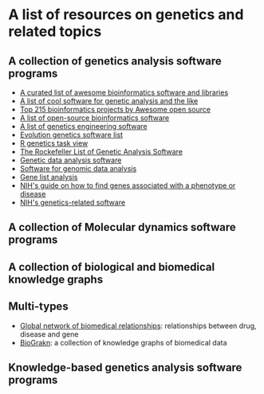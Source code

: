 # A list of resources on genetics and related topics

## A collection of genetics analysis software programs

- [A curated list of awesome bioinformatics software and libraries](https://github.com/plashchynski/awesome-genetics)
- [A list of cool software for genetic analysis and the like](https://github.com/snewhouse/awesome-genetics-software)
- [Top 215 bioinformatics projects by Awesome open source](https://awesomeopensource.com/projects/bioinformatics)
- [A list of open-source bioinformatics software](https://en.wikipedia.org/wiki/List_of_open-source_bioinformatics_software)
- [A list of genetics engineering software](https://en.wikipedia.org/wiki/List_of_genetic_engineering_software)
- [Evolution genetics software list](http://evolution.genetics.washington.edu/phylip/software.html)
- [R genetics task view](https://cran.r-project.org/web/views/Genetics.html)
- [The Rockefeller List of Genetic Analysis Software](https://github.com/gaow/genetic-analysis-software)
- [Genetic data analysis software](https://courses.washington.edu/fish543/Software.htm)
- [Software for genomic data analysis](http://pages.stat.wisc.edu/~yandell/statgen/software/)
- [Gene list analysis](http://pages.stat.wisc.edu/~yandell/statgen/software/)
- [NIH's guide on how to find genes associated with a phenotype or disease](https://www.ncbi.nlm.nih.gov/guide/howto/find-gen-phen/)
- [NIH's genetics-related software](https://www.ncbi.nlm.nih.gov/guide/data-software/)

## A collection of Molecular dynamics software programs

## A collection of biological and biomedical knowledge graphs

## Multi-types 

- [Global network of biomedical relationships](https://github.com/NCATS-Infrared/gnbr-neo4j-database): relationships between drug, disease and gene
- [BioGrakn](https://github.com/graknlabs/biograkn): a collection of knowledge graphs of biomedical data




## Knowledge-based genetics analysis software programs

